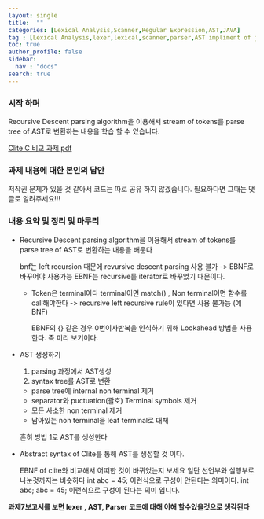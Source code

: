 ```yaml
---
layout: single
title:  ""
categories: [Lexical Analysis,Scanner,Regular Expression,AST,JAVA]
tag : [Lexical Analysis,lexer,lexical,scanner,parser,AST impliment of java,JAVA,java]
toc: true
author_profile: false
sidebar:
  nav : "docs"
search: true
---
```


### 시작 하며 

Recursive Descent parsing algorithm을 이용해서 stream of tokens를 parse tree of AST로 변환하는 내용을 학습 할 수 있습니다. 





<a href="https://meang123.github.io/pdfs/Syntax_analysis_Top_down_parsing.pdf">Clite C 비교 과제 pdf</a>



### 과제 내용에 대한 본인의 답안


저작권 문제가 있을 것 같아서 코드는 따로 공유 하지 않겠습니다. 
필요하다면 그때는 댓글로 알려주세요!!!


### 내용 요약 및 정리 및 마무리 

* Recursive Descent parsing algorithm을 이용해서 stream of tokens를 parse tree of AST로 변환하는 내용을 배운다 

  bnf는 left recursion 때문에 revursive descent parsing 사용 불가 -> EBNF로 바꾸어야 사용가능 EBNF는 recursive를 iterator로 바꾸었기 때문이다. 



  * Token은 terminal이다 terminal이면 match() , Non terminal이면 함수를 call해야한다 
    -> recursive 
    left recursive rule이 있다면 사용 불가능 (예 BNF)

    EBNF의 {} 같은 경우 0번이사반복을 인식하기 위해 Lookahead 방법을 사용한다. 즉 미리 보기이다. 

* AST 생성하기 

  1. parsing 과정에서 AST생성 
  2. syntax tree를 AST로 변환 
    
    * parse tree에 internal non terminal 제거 
    * separator와 puctuation(괄호) Terminal symbols 제거 
    * 모든 사소한 non terminal 제거 
    * 남아있는 non terminal을 leaf terminal로 대체 



  흔히 방법 1로 AST를 생성한다 


* Abstract syntax of Clite를 통해 AST를 생성할 것 이다.

  EBNF of clite와 비교해서 어떠한 것이 바뀌었는지 보세요 
    일단 선언부와 실행부로 나눈것까지는 비슷하다 
    int abc = 45; 이런식으로 구성이 안된다는 의미이다. int abc; abc = 45; 이런식으로 구성이 된다는 의미 입니다.  



**과제7보고서를 보면 lexer , AST, Parser 코드에 대해 이해 할수있을것으로 생각된다**











